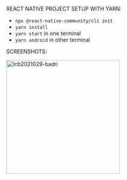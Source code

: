 REACT NATIVE PROJECT SETUP WITH YARN:
* `npx @react-native-community/cli init`
* `yarn install`
* `yarn start` in one terminal
* `yarn android` in other terminal

SCREENSHOTS:

<img src="https://github.com/user-attachments/assets/58f6b666-5f34-48b5-88a0-44f17caa3ae9" alt="lcb2021029-badri" width="300" />

